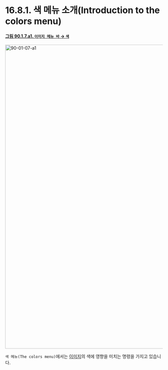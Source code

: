 # 16.8.1. 색 메뉴 소개(Introduction to the colors menu)

<a id="90-01-07-a1"></a>

#### [그림 90.1.7.a1. `이미지 메뉴 바` → `색`](./90-01-07-00-colors.md#90-01-07-a1)
<img width="916" height="970" alt="90-01-07-a1" src="https://github.com/user-attachments/assets/2a3b2406-3d6c-4f42-926d-ebadab0f608c" />

`색 메뉴(The colors menu)`에서는 [이미지](./19-glossaryx-image.md)의 색에 영향을 미치는 명령을 가지고 있습니다.